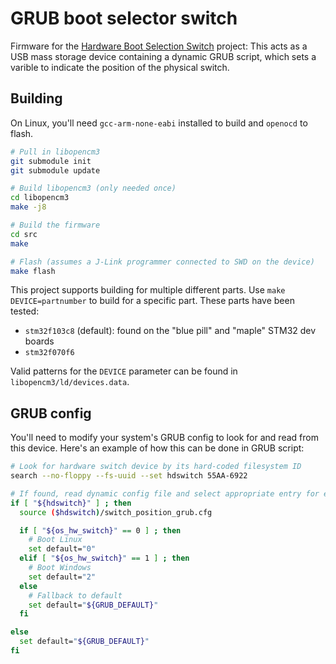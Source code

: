 # GRUB boot selector switch

Firmware for the [Hardware Boot Selection Switch](https://hackaday.io/project/179539-hardware-boot-selection-switch) project: This acts as a USB mass storage device containing a dynamic GRUB script, which sets a varible to indicate the position of the physical switch.


## Building

On Linux, you'll need `gcc-arm-none-eabi` installed to build and `openocd` to flash.

```sh
# Pull in libopencm3
git submodule init
git submodule update

# Build libopencm3 (only needed once)
cd libopencm3
make -j8

# Build the firmware
cd src
make

# Flash (assumes a J-Link programmer connected to SWD on the device)
make flash
```

This project supports building for multiple different parts. Use `make DEVICE=partnumber` to build for a specific part. These parts have been tested:

- `stm32f103c8` (default): found on the "blue pill" and "maple" STM32 dev boards
- `stm32f070f6`

Valid patterns for the `DEVICE` parameter can be found in `libopencm3/ld/devices.data`.


## GRUB config

You'll need to modify your system's GRUB config to look for and read from this device. Here's an example of how this can be done in GRUB script:

```sh
# Look for hardware switch device by its hard-coded filesystem ID
search --no-floppy --fs-uuid --set hdswitch 55AA-6922

# If found, read dynamic config file and select appropriate entry for each position
if [ "${hdswitch}" ] ; then
  source ($hdswitch)/switch_position_grub.cfg

  if [ "${os_hw_switch}" == 0 ] ; then
    # Boot Linux
    set default="0"
  elif [ "${os_hw_switch}" == 1 ] ; then
    # Boot Windows
    set default="2"
  else
    # Fallback to default
    set default="${GRUB_DEFAULT}"
  fi

else
  set default="${GRUB_DEFAULT}"
fi
```